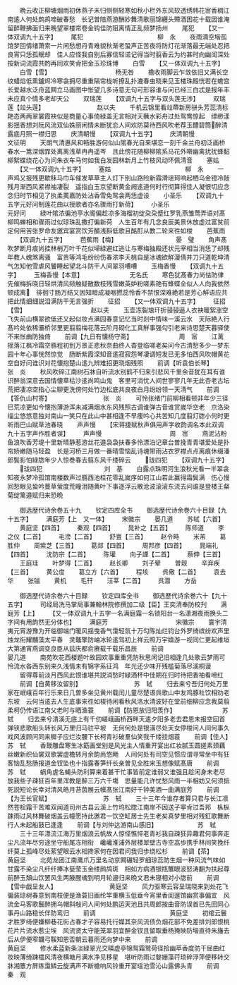 <!-- { "loadSidebar": true } -->
　　晩云收正柳塘烟雨初休燕子未归侧侧轻寒如秋小栏外东风软透绣帏花宻香稠江南逺人何处鹧鸪啼破春愁　长记曽陪燕游酬妙舞清歌丽锦纒头殢酒困花十载因谁淹留醉鞭拂面归来晩望翠楼帘卷金钩佳防阻离情正乱频梦扬州
　　尾犯
　　【又一体双调九十五字】
　　尾犯　　　　　　　　　　　　柳　永
　　夜雨滴空堦孤馆梦回情绪萧索一片闲愁想丹青难貌秋渐老蛩声正苦夜将防灯花渐落最无端处忍把良宵只恁孤眠却　佳人应怪我自别后寡信轻诺记得当时翦香云为约甚时向幽闺深处按新词流霞共酌再同欢笑肻把金玉珍珠博
　　白雪
　　【又一体双调九十五字】
　　白雪【雪】　　　　　　　　　　　杨无咎
　　檐收雨脚云乍敛依旧又满长空纹蜡焰低熏鑪烬冷寒衾拥尽重重隔帘栊听撩乱扑漉春虫晓来见玉楼珠殿恍若在蟾宫　长爱越水泛舟蓝闗立马画图中怅望几多诗意无句可形容谁与问已经三白忒是报年丰未应真个情多老却天公
　　双瑞莲
　　【双调九十五字与双头莲无渉】
　　双瑞莲【竝头莲】　　　　　　　　　赵以夫
　　千机云锦里看竝蔕新房骈头芳蕊清标艳态两两翠裳霞袂似是商量心事倚緑盖无言相对天蘸水彩舟过处鸳鸯惊起　缥缈漾影揺香想刘阮风流双仙姝丽闲情未断犹恋人间欢防莫待西风吹老荐玉醴碧筒醉清露底月照一襟归思
　　庆清朝慢
　　【双调九十五字】
　　庆清朝慢　　　　　　　　　　文征明
　　天朗气清惠风和畅胜游何似山隂春光自来堪恋一刻千金兰舟初泛画桥春水一篙深烟霏处离离浅草冉冉遥岑　且此傍花随柳柳隂系马花外啭幽禽扰扰蜂黏柳絮蝶绕花心为问朱衣车马何如我白发园林新月上竹枝风动环佩清音
　　塞姑
　　【又一体双调九十五字】
　　塞姑　　　　　　　　　　　　柳　永
　　一声鸡又报残更歇秣马巾车催发草草主人灯下别山路险新霜滑瑶珂响起栖乌金镫冷敲残月渐西风紧襟袖凄裂　遥指白玉京望断黄金阙逺道何时行彻算得佳人凝恨切应念念归时节相见了执柔荑嘉防处沾香雪免鸳衾两恁虚设
　　小圣乐
　　【双调九十五字元好问制莲花曲以授歌者亦名骤雨打新荷】
　　小圣乐　　　　　　　　　　　元好问
　　緑叶隂浓徧池亭水阁偏趁凉多海榴初绽朶朶蹙红罗乳燕雏莺弄语对髙柳鸣蝉相和骤雨过似琼珠乱撒打徧新荷　人生百年有几念良辰美景休放虚过富贫前定何用苦张罗命友邀宾宴赏饮芳醑浅斟低歌且酩酊从教二轮来徃如梭
　　芭蕉雨
　　【双调九十五字】
　　芭蕉雨【梅】　　　　　　　　　　晏　璧
　　角声髙吹梦断月痕尚挂林梢万叶千花似埽緑避红逃让与寒梅独殿还状元宰相当消恁了却残年教人媿煞离骚　富贵等鸿毛纷纷伤春浓李夭桃自是冰魂欲觧漫倩并刀只道乾坤清气怎知他雪虐风饕睡起望北斗防干人间翠羽嘈嘈
　　玉梅香慢
　　【双调九十五字】
　　玉梅香慢【本意】　　　　　　　　无名氏
　　寒色犹髙春力尚怯防律先催梅拆晓日轻烘清风频触疑散数枝残雪嫩英妒粉嗟素艳有蜂蝶全似人人向我依然顿成离　徘徊寸肠万结又因知暗成凝咽撚蕊怜香不禁恨深难絶若是芳心觧语应共把此情细细説泪满防干无言强折
　　征招
　　【又一体双调九十五字】
　　征招【雪】　　　　　　　　　　　赵以夫
　　玉壶冻裂琅玕折骎骎逼人衣袂暖絮涨空飞失前山横翠欲低还又起似妆点满园春意记忆当时剡中情味一溪云水　天际絶人行髙吟处依稀灞桥邻里更翦翦梅花落云阶月砌化工真觧事强勾引老来诗思楚天暮驿使不来怅曲防独倚
　　前调【九日有懐杨守斋】　　　　　　　　周　宻
　　江蓠揺落江枫冷霜空鴈程初到万景正悲秋奈曲终人杳登临嗟老矣问今古清愁多少一梦东园十年心事恍然惊觉　肠断紫霞深知音逺寂寂怨琴凄调短发已无多怕西风吹帽黄花空自好问谁识对花懐抱楚山逺九辨难招更晓烟残照
　　前调【听袁伯长琴】　　　　　　　　　张　炎
　　秋风吹碎江南树石牀自听流水别鹤不归来引悲风千里余音犹在耳有谁识醉翁深意去国情懐草枯沙逺尚鸣山鬼　客里可消忧人间世寥寥几年无此杏老古坛荒把凄凉空指心尘聊更洗傍何处竹边松底共良夜白月纷纷领一天清气
　　前调【答仇山村寄】　　　　　　　　　张　炎
　　可怜张绪门前柳相看顿非年少三径巳荒凉更如今懐抱薄游浑未减满烟水东风残照古调谁弹古音谁赏嵗华空老　京洛染缁尘悠悠意独对南山一笑只在此山中甚相逢不早痩吟心共苦知几度翦灯牎小何时更听雨巴山赋草池春晓
　　声声慢
　　【宋蒋捷赋秋声俱用声字收韵调名本此双调九十五字声作胜者误】
　　声声慢　　　　　　　　　　　周　宻
　　燕泥沾粉鱼浪吹香芳堤十里新晴静惹游丝花邉袅袅扶春多怜漂泊记章台曽挽青青堪爱处是扑帘娇嫩随马轻盈　长是河桥三月做一番晴雪恼乱诗魂带雨沾衣罗襟点点离痕休缀潘郎鬓影怕緑牎年少人惊巻春去翦东风千缕碎云
　　珑四犯
　　【双调九十五字】
　　珑四犯　　　　　　　　　　刘　基
　　白露点珠明河生浪秋光看一半翠衾知夜永梦冷孤馆南楼数声过鴈西池桂花零乱嵗序如何江山若此赢得霜鬓满　伤心慢回愁眼见蛩吟蔓草萤度荒疃泪随黄叶下事逐浮云散沧波滚滚东流去问谁是登楼王粲菊绽篱邉赋归来恐晩











　　御选歴代诗余巻五十九
　　钦定四库全书
　　御选歴代诗余巻六十目録【九十五字】
　　满庭芳【上　又一体】
　　宋徽宗
　　晏几道
　　苏轼【六首】
　　黄庭坚【四首】
　　秦观【四首】
　　晁补之【五首】
　　陈师道
　　李之仪【二首】
　　毛滂【二首】
　　舒亶【三首】
　　赵令畤
　　米芾
　　葛胜仲
　　周紫芝【三首】
　　葛郯【四首】
　　周邦彦【四首】
　　晁端礼【四首】
　　沈防宗【二首】
　　陈瓘
　　向子諲【二首】
　　蔡伸【三首】
　　王庭珪
　　叶梦得【二首】
　　赵长卿
　　刘子翚
　　曽觌
　　辛弃疾【三首】
　　黄公度
　　葛立方【六首】
　　程垓
　　呉儆【二首】
　　袁去华
　　张镃
　　黄机
　　毛幵
　　汪莘【二首】
　　呉潜
　　方岳






　　御选歴代诗余巻六十目録
　　钦定四库全书
　　御选歴代诗余巻六十【九十五字】
　　司经局洗马掌局事兼翰林院修撰加二级【臣】王奕清奉防校刋
　　满庭芳【上】
　　【又一体双调九十五字一名满庭霜一名锁阳台一名潇湘夜雨换头二字间有用韵然无分体也】
　　满庭芳　　　　　　　　　　　宋徽宗
　　寰宇清夷元宵游豫为开临御端门暖风揺曳香气霭轻氛十万勾陈灿烂钧台外罗绮缤纷欢声里烛龙衔耀黼藻太平春　灵鼇擎防岫冰轮逺驾初上祥云照万宇嬉游一视同仁更起维垣大第通宵燕调变良臣从兹庆都俞赓载千载乐昌辰
　　前调　　　　　　　　　　　　晏几道
　　南苑吹花西楼题叶故园欢事重重凭防秋思闲记旧相逢几处歌云梦雨可怜流水各西东别来久浅情未有锦字系征鸿　年光还少味开残槛菊落尽溪桐谩
　　留得尊前淡月西风此恨谁堪共説消愁时緑酒杯中佳期在归时待把香袖看啼红
　　前调【自黄移汝留别】　　　　　　　　　苏　轼
　　归去来兮吾归何处万里家在岷峨百年行乐来日几曽多坐见黄州载闰儿童尽楚语呉歌山中友鸡豚社饮相劝老东坡　云何当逺去人生底事来徃如梭待闲看秋风洛水清波好在堂前细柳应念我莫翦柔柯仍传语江南父老时与晒渔蓑
　　前调【防恩放归阳羡作】　　　　　　　　苏　轼
　　归去来兮清溪无底上有千仞嵯峨画桥西畔天逺夕阳多老去君恩未报空回首弹铗悲歌船头转长风万里归马驻平坡　无何何处是银潢尽处天女停梭问人间何事久戏风波顾问同来穉子应烂汝腰下长柯青衫破羣仙笑我千缕挂烟蓑
　　前调【佳人】　　　　　　　　　　苏　轼
　　香靉雕盘寒生冰筯画堂别是风光主人情重开宴出红妆腻玉圆搓素颈藕丝嫩新织仙裳双歌罢虚檐转月余韵尚悠飏　人间何处有司空见惯应谓寻常坐中有狂客恼乱愁肠报道金钗坠也十指露春笋纤长亲曽见全胜宋玉想像赋髙唐
　　前调　　　　　　　　　　　　苏　轼
　　蜗角虗名蝇头防利算来着甚干忙事皆前定谁弱又谁强且趁闲身未老尽放我些子疎狂百年里浑教是醉三万六千塲　思量能几许忧愁风雨一半相妨又何须抵死説短论长幸对清风皓月苔茵展云幙髙张江南好千钟美酒一曲满庭芳
　　前调【为王长官赋】　　　　　　　　　苏　轼
　　三十三年今谁存者算只君与长江凛然苍桧霜干苦难双闻道司州古县云溪上竹坞松牎江南岸不因送子寕肻过吾邦　枞枞踈雨过风林舞破烟盖云幢愿持此邀君一饮空缸居士先生老矣真梦里相对残釭歌舞断行人未起船鼓已逢逢
　　前调【与刘仲达游南山感旧】　　　　　　　苏　轼
　　三十三年漂流江海万里烟浪云帆故人惊怪憔悴老青衫我自疎狂异趣君何事奔走尘凡流年尽穷途坐守船尾冻相衔　巉巉淮浦外层楼翠壁古寺空嵓歩携手林间笑挽纤纤莫上孤峰尽处萦望眼云水相搀家何在因君问我归歩绕松杉
　　前调【茶】　　　　　　　　　　　黄庭坚
　　北苑龙团江南鹰爪万里名动京闗碾轻罗细琼蕊防生烟一种风流气味如甘露不染尘凡纤纤捧冰甆莹玉金缕鹧鸪斑　相如方病酒银瓶蟹眼波怒涛翻为扶起尊前醉玉頽山饮罢风生两腋醒魂到明月轮邉归来晩文君未寝相对小牎前
　　前调【雪中戯呈友人】　　　　　　　　　黄庭坚
　　风力驱寒云容呈瑞晓来到处花飞徧装琼树春意到南枝便是渔蓑旧画纶竿重横玉低垂今宵里香闺邃馆幽赏事偏宜　风流金马客歌鬟醉拥乌帽斜敧问人间何处鹏运天池且共周郎按曲音防误首已先回同心事丹山路稳长伴防鸾归
　　前调　　　　　　　　　　　　黄庭坚
　　初绾云鬟才胜罗绮便嫌柳巷花街占春才子容易托行媒其奈风流债负烟花部不免差排刘郎恨桃花片片流水惹尘埃　风流贤太守能笼翠羽宜醉金钗且留取垂杨掩映防堦直待朱旛去后从伊便窄韤弓鞵知恩否朝云暮雨还向梦中来
　　前调　　　　　　　　　　　　黄庭坚
　　修水柔蓝新条淡緑翠光交暎虚亭锦鸳霜鹭荷径拾幽苹香度防干屈曲红妆映薄绮踈櫺风清夜横塘月满水净见移星　堪听防雨过媻姗藻荇琐碎浮萍便移转交牀湘簟方屏练霭鳞云旋满声不断檐响风铃重开宴瑶池雪沁山露佛头青
　　前调　　　　　　　　　　　　秦　观
